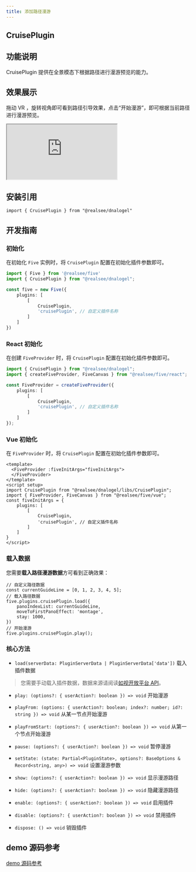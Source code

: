 ```yaml
---
title: 添加路径漫游
---
```


## **CruisePlugin**

## 功能说明

CruisePlugin 提供在全景模态下根据路径进行漫游预览的能力。

## 效果展示

拖动 VR ，旋转视角即可看到路径引导效果，点击“开始漫游”，即可根据当前路径进行漫游预览。

<div className="docs-vr-normal">
  <iframe className="docs-vr-iframe" src="https://realsee-developer.github.io/dnalogel/src/CruisePlugin/index.html"></iframe>
</div>

## 安装引用

```tsx
import { CruisePlugin } from "@realsee/dnalogel"
```

## 开发指南

### 初始化

在初始化 `Five` 实例时，将 `CruisePlugin` 配置在初始化插件参数即可。

```ts
import { Five } from '@realsee/five'
import { CruisePlugin } from "@realsee/dnalogel";

const five = new Five({
    plugins: [
        [
            CruisePlugin,
            'cruisePlugin', // 自定义插件名称
        ]
    ]
})
```

### React 初始化

在创建 `FiveProvider` 时，将 `CruisePlugin` 配置在初始化插件参数即可。

```ts
import { CruisePlugin } from "@realsee/dnalogel";
import { createFiveProvider, FiveCanvas } from "@realsee/five/react";

const FiveProvider = createFiveProvider({
    plugins: [
        [
            CruisePlugin,
            'cruisePlugin', // 自定义插件名称
        ]
    ]
});
```

### Vue 初始化

在 `FiveProvider` 时，将 `CruisePlugin` 配置在初始化插件参数即可。

```vue
<template>
  <FiveProvider :fiveInitArgs="fiveInitArgs">
  </FiveProvider>
</template>
<script setup>
import CruisePlugin from "@realsee/dnalogel/libs/CruisePlugin";
import { FiveProvider, FiveCanvas } from "@realsee/five/vue";
const fiveInitArgs = {
    plugins: [
        [
            CruisePlugin,
            'cruisePlugin', // 自定义插件名称
        ]
    ]
}
</script>
```

### 载入数据

您需要**载入路径漫游数据**方可看到正确效果：

```tsx
// 自定义路径数据
const currentGuideLine = [0, 1, 2, 3, 4, 5];
// 载入路径数据
five.plugins.cruisePlugin.load({ 
    panoIndexList: currentGuideLine,
    moveToFirstPanoEffect: 'montage',
    stay: 1000,
})
// 开始漫游
five.plugins.cruisePlugin.play();
```

### 核心方法

- `load(serverData: PluginServerData | PluginServerData['data'])` 载入插件数据

> 您需要手动载入插件数据，数据来源请阅读[如视开放平台 API](https://open-platform.realsee.com/developer/open/api#/)。

- `play: (options?: { userAction?: boolean }) => void` 开始漫游

- `playFrom: (options: { userAction?: boolean; index?: number; id?: string }) => void` 从某一节点开始漫游

- `playFromStart: (options?: { userAction?: boolean }) => void` 从第一个节点开始漫游

- `pause: (options?: { userAction?: boolean }) => void` 暂停漫游

- `setState: (state: Partial<PluginState>, options?: BaseOptions & Record<string, any>) => void` 设置漫游参数

- `show: (options?: { userAction?: boolean }) => void` 显示漫游路径

- `hide: (options?: { userAction?: boolean }) => void` 隐藏漫游路径

- `enable: (options?: { userAction?: boolean }) => void` 启用插件

- `disable: (options?: { userAction?: boolean }) => void` 禁用插件

- `dispose: () => void` 销毁插件

## demo 源码参考

[demo 源码参考](https://github.com/realsee-developer/dnalogel/tree/main/examples/src)
